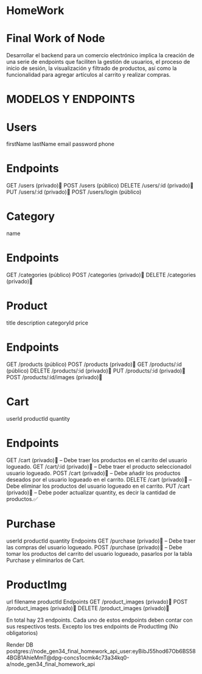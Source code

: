 # HomeWork 
# Final Work of Node

Desarrollar el backend para un comercio electrónico implica la creación de una serie de endpoints que faciliten la gestión de usuarios, el proceso de inicio de sesión, la visualización y filtrado de productos, así como la funcionalidad para agregar artículos al carrito y realizar compras.



# MODELOS Y ENDPOINTS

# Users
firstName
lastName
email
password
phone
# Endpoints
GET /users (privado)🔐
POST  /users (público)
DELETE  /users/:id (privado)🔐
PUT   /users/:id (privado)🔐
POST  /users/login (público)


# Category
name

# Endpoints
GET /categories (público)
POST  /categories (privado)🔐
DELETE /categories (privado)🔐



# Product
title
description
categoryId
price

# Endpoints
GET /products (público)
POST  /products (privado)🔐
GET /products/:id (público)
DELETE /products/:id (privado)🔐
PUT /products/:id (privado)🔐
POST  /products/:id/images (privado)🔐



# Cart
userId
productId
quantity
# Endpoints
GET /cart (privado)🔐 – Debe traer los productos en el carrito del usuario logueado.
GET /cart/:id  (privado)🔐 – Debe traer el producto seleccionadol usuario logueado.
POST /cart (privado)🔐 – Debe añadir los productos deseados por el usuario logueado en el carrito.
DELETE /cart (privado)🔐 – Debe eliminar los productos del usuario logueado en el carrito.
PUT /cart (privado)🔐 – Debe poder actualizar quantity, es decir la cantidad de productos.✅










# Purchase
userId
productId
quantity
Endpoints
GET /purchase (privado)🔐 – Debe traer las compras del usuario logueado.
POST /purchase (privado)🔐 – Debe tomar los productos del carrito del usuario logueado, pasarlos por  la tabla Purchase y eliminarlos de Cart.












# ProductImg
url
filename
productId
Endpoints
GET /product_images (privado)🔐
POST /product_images (privado)🔐
DELETE /product_images (privado)🔐




En total hay 23 endpoints. Cada uno de estos endpoints deben contar con sus respectivos tests. Excepto los tres endpoints de ProductImg (No obligatorios)



Render DB
postgres://node_gen34_final_homework_api_user:eyBibJ55hod67Ob6BS584BGB1AhieMmT@dpg-concs1ocmk4c73a34kq0-a/node_gen34_final_homework_api
